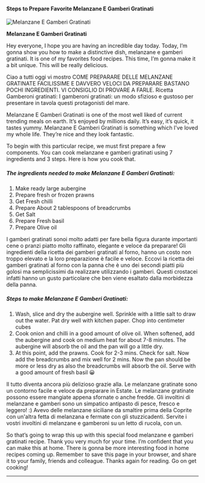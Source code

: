             

#### Steps to Prepare Favorite Melanzane E Gamberi Gratinati

![Melanzane E Gamberi Gratinati](https://img-global.cpcdn.com/recipes/06201773e444afac/751x532cq70/melanzane-e-gamberi-gratinati-recipe-main-photo.jpg)

**Melanzane E Gamberi Gratinati**

Hey everyone, I hope you are having an incredible day today. Today, I’m gonna show you how to make a distinctive dish, melanzane e gamberi gratinati. It is one of my favorites food recipes. This time, I’m gonna make it a bit unique. This will be really delicious.

Ciao a tutti oggi vi mostro COME PREPARARE DELLE MELANZANE GRATINATE FACILISSIME E DAVVERO VELOCI DA PREPARARE BASTANO POCHI INGREDIENTI. VI CONSIGLIO DI PROVARE A FARLE. Ricetta Gamberoni gratinati: I gamberoni gratinati: un modo sfizioso e gustoso per presentare in tavola questi protagonisti del mare.

Melanzane E Gamberi Gratinati is one of the most well liked of current trending meals on earth. It’s enjoyed by millions daily. It’s easy, it’s quick, it tastes yummy. Melanzane E Gamberi Gratinati is something which I’ve loved my whole life. They’re nice and they look fantastic.

To begin with this particular recipe, we must first prepare a few components. You can cook melanzane e gamberi gratinati using 7 ingredients and 3 steps. Here is how you cook that.

##### The ingredients needed to make Melanzane E Gamberi Gratinati:

1.  Make ready large aubergine
2.  Prepare fresh or frozen prawns
3.  Get Fresh chilli
4.  Prepare About 2 tablespoons of breadcrumbs
5.  Get Salt
6.  Prepare Fresh basil
7.  Prepare Olive oil

I gamberi gratinati sonoi molto adatti per fare bella figura durante importanti cene o pranzi piatto molto raffinato, elegante e veloce da preparare! Gli ingredienti della ricetta dei gamberi gratinati al forno, hanno un costo non troppo elevato e la loro preparazione è facile e veloce. Eccovi la ricetta dei gamberi gratinati al forno con la panna che è uno dei secondi piatti più golosi ma semplicissimi da realizzare utilizzando i gamberi. Questi crostacei infatti hanno un gusto particolare che ben viene esaltato dalla morbidezza della panna.

##### Steps to make Melanzane E Gamberi Gratinati:

1.  Wash, slice and dry the aubergine well. Sprinkle with a little salt to draw out the water. Pat dry well with kitchen paper. Chop into centimeter cubes
2.  Cook onion and chilli in a good amount of olive oil. When softened, add the aubergine and cook on medium heat for about 7-8 minutes. The aubergine will absorb the oil and the pan will go a little dry.
3.  At this point, add the prawns. Cook for 2-3 mins. Check for salt. Now add the breadcrumbs and mix well for 2 mins. Now the pan should be more or less dry as also the breadcrumbs will absorb the oil. Serve with a good amount of fresh basil 😀

Il tutto diventa ancora più delizioso grazie alla. Le melanzane gratinate sono un contorno facile e veloce da preparare in Estate. Le melanzane gratinate possono essere mangiate appena sfornate o anche fredde. Gli involtini di melanzane e gamberi sono un simpatico antipasto di pesce, fresco e leggero! :) Avevo delle melanzane siciliane da smaltire prima della Coprite con un'altra fetta di melanzana e fermate con gli stuzzicadenti. Servite i vostri involtini di melanzane e gamberoni su un letto di rucola, con un.

So that’s going to wrap this up with this special food melanzane e gamberi gratinati recipe. Thank you very much for your time. I’m confident that you can make this at home. There is gonna be more interesting food in home recipes coming up. Remember to save this page in your browser, and share it to your family, friends and colleague. Thanks again for reading. Go on get cooking!

* * *